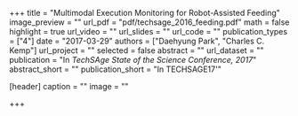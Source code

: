+++
title = "Multimodal Execution Monitoring for Robot-Assisted Feeding"
image_preview = ""
url_pdf = "pdf/techsage_2016_feeding.pdf"
math = false
highlight = true
url_video = ""
url_slides = ""
url_code = ""
publication_types = ["4"]
date = "2017-03-29"
authors = ["Daehyung Park", "Charles C. Kemp"]
url_project = ""
selected = false
abstract = ""
url_dataset = ""
publication = "In *TechSAge State of the Science Conference, 2017*"
abstract_short = ""
publication_short = "In TECHSAGE17'"

[header]
  caption = ""
  image = ""

+++

